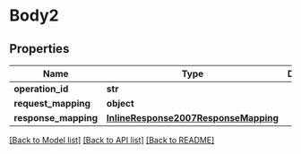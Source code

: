 # Body2

## Properties
Name | Type | Description | Notes
------------ | ------------- | ------------- | -------------
**operation_id** | **str** |  | 
**request_mapping** | **object** |  | 
**response_mapping** | [**InlineResponse2007ResponseMapping**](InlineResponse2007ResponseMapping.md) |  | 

[[Back to Model list]](../README.md#documentation-for-models) [[Back to API list]](../README.md#documentation-for-api-endpoints) [[Back to README]](../README.md)


